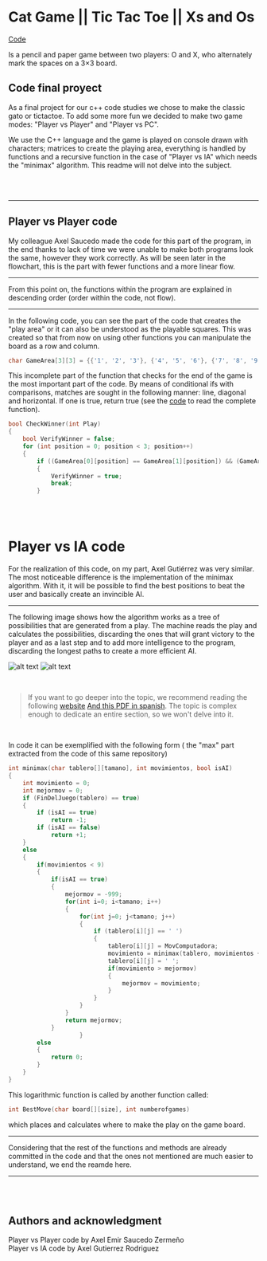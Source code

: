 # Cat Game || Tic Tac Toe || Xs and Os

[Code](https://github.com/UP210676/UP210676_CPP/blob/main/Final%20Proyect/GatoGame.cpp)

Is a pencil and paper game between two players: O and X, who alternately mark the spaces on a 3×3 board.

## Code final proyect
As a final project for our c++ code studies we chose to make the classic gato or tictactoe. To add some more fun we decided to make two game modes: "Player vs Player" and "Player vs PC".

We use the C++ language and the game is played on console drawn with characters; matrices to create the playing area, everything is handled by functions and a recursive function in the case of "Player vs IA" which needs the "minimax" algorithm. This readme will not delve into the subject.

<br>
<br>

---
 
 ## Player vs Player code
 My colleague Axel Saucedo made the code for this part of the program, in the end thanks to lack of time we were unable to make both programs look the same, however they work correctly. 
 As will be seen later in the flowchart, this is the part with fewer functions and a more linear flow.
 
 ---

 From this point on, the functions within the program are explained in descending order (order within the code, not flow).

 ---

 In the following code, you can see the part of the code that creates the "play area" or it can also be understood as the playable squares. This was created so that from now on using other functions you can manipulate the board as a row and column.
 ```c++
char GameArea[3][3] = {{'1', '2', '3'}, {'4', '5', '6'}, {'7', '8', '9'}};
```

This incomplete part of the function that checks for the end of the game is the most important part of the code. By means of conditional ifs with comparisons, matches are sought in the following manner: line, diagonal and horizontal. If one is true, return true (see the [code](https://github.com/UP210676/UP210676_CPP/blob/main/Final%20Proyect/GatoGame.cpp) to read the complete function).

``` c++
bool CheckWinner(int Play)
{
    bool VerifyWinner = false;
    for (int position = 0; position < 3; position++)
    {
        if ((GameArea[0][position] == GameArea[1][position]) && (GameArea[0][position] == GameArea[2][position]))
        {
            VerifyWinner = true;
            break;
        }
```

<br>
<br>

# Player vs IA code
For the realization of this code, on my part, Axel Gutiérrez was very similar. The most noticeable difference is the implementation of the minimax algorithm. With it, it will be possible to find the best positions to beat the user and basically create an invincible AI.

---

The following image shows how the algorithm works as a tree of possibilities that are generated from a play. The machine reads the play and calculates the possibilities, discarding the ones that will grant victory to the player and as a last step and to add more intelligence to the program, discarding the longest paths to create a more efficient AI.

![alt text](https://upload.wikimedia.org/wikipedia/commons/6/6f/Minimax.svg)
![alt text](https://soka.gitlab.io/blog/post/2019-08-26-r-arboles-de-decision/images/01.png)

<br>

>If you want to go deeper into the topic, we recommend reading the following [website](https://www.geeksforgeeks.org/minimax-algorithm-in-game-theory-set-3-tic-tac-toe-ai-finding-optimal-move/) [And this PDF in spanish](http://www.itnuevolaredo.edu.mx/takeyas/apuntes/Inteligencia%20Artificial/Apuntes/IA/Minimax.pdf). The topic is complex enough to dedicate an entire section, so we won't delve into it.


<br>

In code it can be exemplified with the following form ( the "max" part extracted from the code of this same repository)

``` c++
int minimax(char tablero[][tamano], int movimientos, bool isAI)
{
	int movimiento = 0;
	int mejormov = 0;
	if (FinDelJuego(tablero) == true)
	{
		if (isAI == true)	
			return -1;
		if (isAI == false)
			return +1;
	}
	else
	{
		if(movimientos < 9)
		{
			if(isAI == true)
			{
				mejormov = -999;
				for(int i=0; i<tamano; i++)  
				{
					for(int j=0; j<tamano; j++)
					{
						if (tablero[i][j] == ' ')
						{
							tablero[i][j] = MovComputadora; 
							movimiento = minimax(tablero, movimientos + 1, false); // recursion
							tablero[i][j] = ' '; 
							if(movimiento > mejormov) 
							{
								mejormov = movimiento;
							}
						}
					}
				}
				return mejormov;
			}
            		}
		else
		{
			return 0;
		}
	}
}
```

This logarithmic function is called by another function called:
 ``` c++
int BestMove(char board[][size], int numberofgames)
```
which places and calculates where to make the play on the game board.

---

Considering that the rest of the functions and methods are already committed in the code and that the ones not mentioned are much easier to understand, we end the reamde here.

---
<br>
<br>

##  Authors and acknowledgment
Player vs Player code by Axel Emir Saucedo Zermeño <br>
Player vs IA code by Axel Gutierrez Rodriguez

